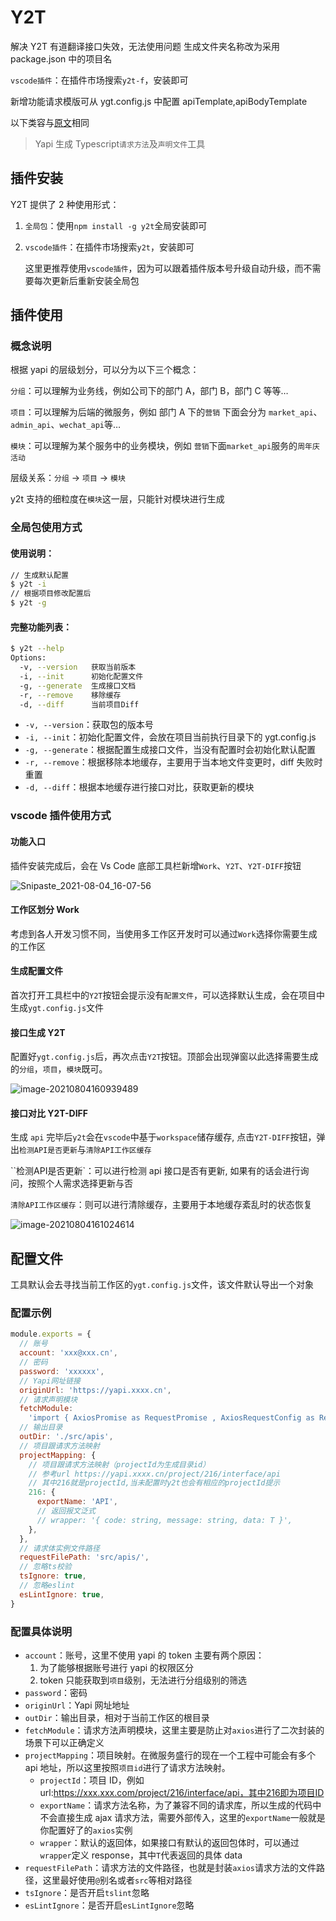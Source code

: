 # Y2T

解决 Y2T 有道翻译接口失效，无法使用问题
生成文件夹名称改为采用 package.json 中的项目名

`vscode插件`：在插件市场搜索`y2t-f`，安装即可

新增功能请求模版可从 ygt.config.js 中配置
apiTemplate,apiBodyTemplate

以下类容与[原文](https://github.com/SewerKing/y2t#readme)相同

> Yapi 生成 Typescript`请求方法`及`声明文件`工具

## 插件安装

Y2T 提供了 2 种使用形式：

1. `全局包`：使用`npm install -g y2t`全局安装即可

2. `vscode插件`：在插件市场搜索`y2t`，安装即可

   这里更推荐使用`vscode插件`，因为可以跟着插件版本号升级自动升级，而不需要每次更新后重新安装全局包

## 插件使用

### 概念说明

根据 yapi 的层级划分，可以分为以下三个概念：

`分组`：可以理解为业务线，例如公司下的部门 A，部门 B，部门 C 等等…

`项目`：可以理解为后端的微服务，例如 部门 A 下的`营销` 下面会分为 `market_api`、`admin_api`、`wechat_api`等…

`模块`：可以理解为某个服务中的业务模块，例如 `营销`下面`market_api`服务的`周年庆活动`

层级关系：`分组` → `项目` → `模块`

y2t 支持的细粒度在`模块`这一层，只能针对模块进行生成

### 全局包使用方式

#### 使用说明：

```sh
// 生成默认配置
$ y2t -i
// 根据项目修改配置后
$ y2t -g
```

#### 完整功能列表：

```sh
$ y2t --help
Options:
  -v, --version   获取当前版本
  -i, --init      初始化配置文件
  -g, --generate  生成接口文档
  -r, --remove    移除缓存
  -d, --diff      当前项目Diff
```

- `-v, --version`：获取包的版本号
- `-i, --init`：初始化配置文件，会放在项目当前执行目录下的 ygt.config.js
- `-g, --generate`：根据配置生成接口文件，当没有配置时会初始化默认配置
- `-r, --remove`：根据移除本地缓存，主要用于当本地文件变更时，diff 失败时重置
- `-d, --diff`：根据本地缓存进行接口对比，获取更新的模块

### vscode 插件使用方式

#### 功能入口

插件安装完成后，会在 Vs Code 底部工具栏新增`Work`、`Y2T`、`Y2T-DIFF`按钮

![Snipaste_2021-08-04_16-07-56](https://wynne-typora.oss-cn-beijing.aliyuncs.com/typora/Snipaste_2021-08-04_16-07-56.png)

#### 工作区划分 Work

考虑到各人开发习惯不同，当使用多工作区开发时可以通过`Work`选择你需要生成的工作区

#### 生成配置文件

首次打开工具栏中的`Y2T`按钮会提示没有`配置文件`，可以选择默认生成，会在项目中生成`ygt.config.js`文件

#### 接口生成 Y2T

配置好`ygt.config.js`后，再次点击`Y2T`按钮。顶部会出现弹窗以此选择需要生成的`分组`，`项目`，`模块`既可。

![image-20210804160939489](https://wynne-typora.oss-cn-beijing.aliyuncs.com/typora/image-20210804160939489.png)

#### 接口对比 Y2T-DIFF

生成 `api` 完毕后`y2t`会在`vscode`中基于`workspace`储存缓存, 点击`Y2T-DIFF`按钮，弹出`检测API是否更新`与`清除API工作区缓存`

``检测API是否更新`：可以进行检测 api 接口是否有更新, 如果有的话会进行询问，按照个人需求选择更新与否

`清除API工作区缓存`：则可以进行清除缓存，主要用于本地缓存紊乱时的状态恢复

![image-20210804161024614](https://wynne-typora.oss-cn-beijing.aliyuncs.com/typora/image-20210804161024614.png)

## 配置文件

工具默认会去寻找当前工作区的`ygt.config.js`文件，该文件默认导出一个对象

### 配置示例

```javascript
module.exports = {
  // 账号
  account: 'xxx@xxx.cn',
  // 密码
  password: 'xxxxxx',
  // Yapi网址链接
  originUrl: 'https://yapi.xxxx.cn',
  // 请求声明模块
  fetchModule:
    'import { AxiosPromise as RequestPromise , AxiosRequestConfig as RequestConfig } from "axios";',
  // 输出目录
  outDir: './src/apis',
  // 项目跟请求方法映射
  projectMapping: {
    // 项目跟请求方法映射（projectId为生成目录id）
    // 参考url https://yapi.xxxx.cn/project/216/interface/api
    // 其中216就是projectId,当未配置时y2t也会有相应的projectId提示
    216: {
      exportName: 'API',
      // 返回报文泛式
      // wrapper: '{ code: string, message: string, data: T }',
    },
  },
  // 请求体实例文件路径
  requestFilePath: 'src/apis/',
  // 忽略ts校验
  tsIgnore: true,
  // 忽略eslint
  esLintIgnore: true,
}
```

### 配置具体说明

- `account`：账号，这里不使用 yapi 的 token 主要有两个原因：
  1. 为了能够根据账号进行 yapi 的权限区分
  2. token 只能获取到`项目`级别，无法进行分组级别的筛选
- `password`：密码
- `originUrl`：Yapi 网址地址
- `outDir`：输出目录，相对于当前工作区的根目录
- `fetchModule`：请求方法声明模块，这里主要是防止对`axios`进行了二次封装的场景下可以正确定义
- `projectMapping`：项目映射。在微服务盛行的现在一个工程中可能会有多个 api 地址，所以这里按照`项目id`进行了请求方法映射。
  - `projectId`：项目 ID，例如 url:https://xxx.xxx.com/project/216/interface/api，其中216即为项目ID
  - `exportName`：请求方法名称，为了兼容不同的请求库，所以生成的代码中不会直接生成 ajax 请求方法，需要外部传入，这里的`exportName`一般就是你配置好了的`axios`实例
  - `wrapper`：默认的返回体，如果接口有默认的返回包体时，可以通过`wrapper`定义 response，其中`T`代表返回的具体 data
- `requestFilePath`：请求方法的文件路径，也就是封装`axios`请求方法的文件路径，这里最好使用`@`别名或者`src`等相对路径
- `tsIgnore`：是否开启`tslint`忽略
- `esLintIgnore`：是否开启`esLintIgnore`忽略
